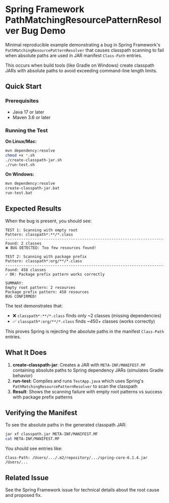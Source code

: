 # Spring Framework PathMatchingResourcePatternResolver Bug Demo

Minimal reproducible example demonstrating a bug in Spring Framework's `PathMatchingResourcePatternResolver` that causes classpath scanning to fail when absolute paths are used in JAR manifest `Class-Path` entries.

This occurs when build tools (like Gradle on Windows) create classpath JARs with absolute paths to avoid exceeding command-line length limits.

## Quick Start

### Prerequisites

- Java 17 or later
- Maven 3.6 or later

### Running the Test

**On Linux/Mac:**

```bash
mvn dependency:resolve
chmod +x *.sh
./create-classpath-jar.sh
./run-test.sh
```

**On Windows:**

```cmd
mvn dependency:resolve
create-classpath-jar.bat
run-test.bat
```

## Expected Results

When the bug is present, you should see:

```
TEST 1: Scanning with empty root
Pattern: classpath*:**/*.class
----------------------------------------------------------------------
Found: 2 classes
❌ BUG DETECTED: Too few resources found!

TEST 2: Scanning with package prefix
Pattern: classpath*:org/**/*.class
----------------------------------------------------------------------
Found: 458 classes
✓ OK: Package prefix pattern works correctly

SUMMARY:
Empty root pattern: 2 resources
Package prefix pattern: 458 resources
BUG CONFIRMED!
```

The test demonstrates that:
- ❌ `classpath*:**/*.class` finds only ~2 classes (missing dependencies)
- ✅ `classpath*:org/**/*.class` finds ~450+ classes (works correctly)

This proves Spring is rejecting the absolute paths in the manifest `Class-Path` entries.

## What It Does

1. **create-classpath-jar**: Creates a JAR with `META-INF/MANIFEST.MF` containing absolute paths to Spring dependency JARs (simulates Gradle behavior)
2. **run-test**: Compiles and runs `TestApp.java` which uses Spring's `PathMatchingResourcePatternResolver` to scan the classpath
3. **Result**: Shows the scanning failure with empty root patterns vs success with package prefix patterns

## Verifying the Manifest

To see the absolute paths in the generated classpath JAR:

```bash
jar xf classpath.jar META-INF/MANIFEST.MF
cat META-INF/MANIFEST.MF
```

You should see entries like:
```
Class-Path: /Users/.../.m2/repository/.../spring-core-6.1.4.jar /Users/...
```

## Related Issue

See the Spring Framework issue for technical details about the root cause and proposed fix.
